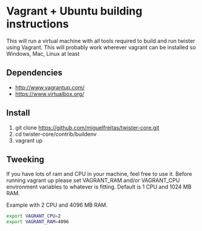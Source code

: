 # Vagrant + Ubuntu building instructions

This will run a virtual machine with all tools required to build and run twister
using Vagrant.
This will probably work wherever vagrant can be installed so Windows, Mac, Linux
at least

## Dependencies
* http://www.vagrantup.com/
* https://www.virtualbox.org/


## Install
1. git clone https://github.com/miguelfreitas/twister-core.git
2. cd twister-core/contrib/buildenv
3. vagrant up



## Tweeking
If you have lots of ram and CPU in your machine, feel free to use it.
Before running vagrant up please set
VAGRANT_RAM and/or VAGRANT_CPU environment variables to whatever is fitting.
Default is 1 CPU and 1024 MB RAM.

Example with 2 CPU and 4096 MB RAM.
```bash
export VAGRANT_CPU=2
export VAGRANT_RAM=4096
```
